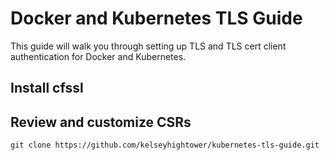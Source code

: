 # Docker and Kubernetes TLS Guide

This guide will walk you through setting up TLS and TLS cert client authentication for Docker and Kubernetes.

## Install cfssl

## Review and customize CSRs

```
git clone https://github.com/kelseyhightower/kubernetes-tls-guide.git
```
